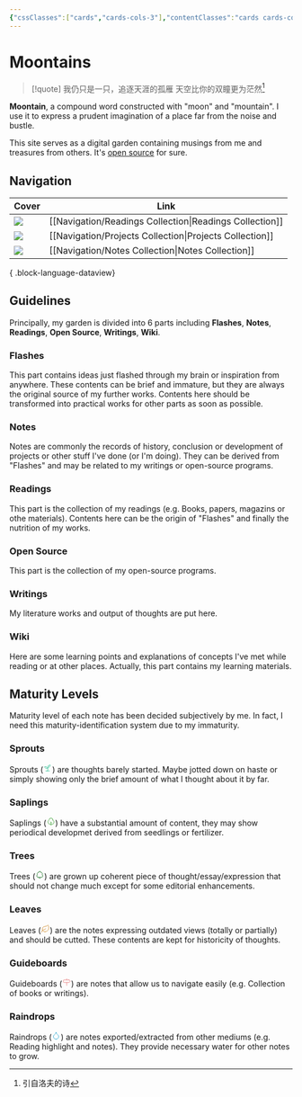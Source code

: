 ```yaml
---
{"cssClasses":["cards","cards-cols-3"],"contentClasses":"cards cards-cols-3","dg-home":true,"dg-publish":true,"noteIcon":5,"dg-pinned":true,"tags":["gardenEntry","gardenEntry","gardenEntry","gardenEntry","gardenEntry","gardenEntry","gardenEntry"],"metatags":{"description":"Moontain - Digital garden","og:description":"Moontain - Digital garden"},"date":"2023-08-26T14:49","update":"2023-08-30T21:28","permalink":"/moontains/","pinned":true,"dgPassFrontmatter":true,"created":"2023-08-26T14:49","updated":"2023-08-30T21:28"}
---
```



# Moontains
> [!quote] 我仍只是一只，追逐天涯的孤雁
> 天空比你的双瞳更为茫然[^1]

**Moontain**, a compound word constructed with "moon" and "mountain". I use it to express a prudent imagination of a place far from the noise and bustle.

This site serves as a digital garden containing musings from me and treasures from others.
It's [open source](https://github.com/blleng/blog) for sure.

## Navigation
| Cover                                                                  | Link                                                       |
| ---------------------------------------------------------------------- | ---------------------------------------------------------- |
| ![](https://cdn.jsdelivr.net/gh/blleng/images/upload/card-cover-1.png) | [[Navigation/Readings Collection\|Readings Collection]] |
| ![](https://cdn.jsdelivr.net/gh/blleng/images/upload/card-cover-2.png) | [[Navigation/Projects Collection\|Projects Collection]] |
| ![](https://cdn.jsdelivr.net/gh/blleng/images/upload/card-cover-3.png) | [[Navigation/Notes Collection\|Notes Collection]]       |

{ .block-language-dataview}
## Guidelines
Principally, my garden is divided into 6 parts including **Flashes**, **Notes**, **Readings**, **Open Source**, **Writings**, **Wiki**.

### Flashes
This part contains ideas just flashed through my brain or inspiration from anywhere. These contents can be brief and immature, but they are always the original source of my further works. Contents here should be transformed into practical works for other parts as soon as possible.

### Notes
Notes are commonly the records of history, conclusion or development of projects or other stuff I've done (or I'm doing). They can be derived from "Flashes" and may be related to my writings or open-source programs.

### Readings
This part is the collection of my readings (e.g. Books, papers, magazins or othe materials). Contents here can be the origin of "Flashes" and finally the nutrition of my works.

### Open Source
This part is the collection of my open-source programs.

### Writings
My literature works and output of thoughts are put here.

### Wiki
Here are some learning points and explanations of concepts I've met while reading or at other places. Actually, this part contains my learning materials.

## Maturity Levels
Maturity level of each note has been decided subjectively by me. In fact, I need this maturity-identification system due to my immaturity.

### Sprouts
Sprouts (<svg xmlns="http://www.w3.org/2000/svg" width="16" height="16" viewBox="0 0 24 24" fill="none" stroke="#21ba8c" stroke-width="1.25" stroke-linecap="round" stroke-linejoin="round" class="lucide lucide-sprout"><path d="M7 20h10"/><path d="M10 20c5.5-2.5.8-6.4 3-10"/><path d="M9.5 9.4c1.1.8 1.8 2.2 2.3 3.7-2 .4-3.5.4-4.8-.3-1.2-.6-2.3-1.9-3-4.2 2.8-.5 4.4 0 5.5.8z"/><path d="M14.1 6a7 7 0 0 0-1.1 4c1.9-.1 3.3-.6 4.3-1.4 1-1 1.6-2.3 1.7-4.6-2.7.1-4 1-4.9 2z"/></svg>) are thoughts barely started. Maybe jotted down on haste or simply showing only the brief amount of what I thought about it by far.

### Saplings
Saplings (<svg xmlns="http://www.w3.org/2000/svg" width="16" height="16" viewBox="0 0 24 24" fill="none" stroke="#399f32" stroke-width="1.25" stroke-linecap="round" stroke-linejoin="round" class="lucide lucide-shrub"><path d="M12 22v-7l-2-2"/><path d="M17 8v.8A6 6 0 0 1 13.8 20v0H10v0A6.5 6.5 0 0 1 7 8h0a5 5 0 0 1 10 0Z"/><path d="m14 14-2 2"/></svg>) have a substantial amount of content, they may show periodical developmet derived from seedlings or fertilizer.

### Trees
Trees (<svg xmlns="http://www.w3.org/2000/svg" width="16" height="16" viewBox="0 0 24 24" fill="none" stroke="#25792f" stroke-width="1.5" stroke-linecap="round" stroke-linejoin="round" class="lucide lucide-tree-deciduous"><path d="M8 19h8a4 4 0 0 0 3.8-2.8 4 4 0 0 0-1.6-4.5c1-1.1 1-2.7.4-4-.7-1.2-2.2-2-3.6-1.7a3 3 0 0 0-3-3 3 3 0 0 0-3 3c-1.4-.2-2.9.5-3.6 1.7-.7 1.3-.5 2.9.4 4a4 4 0 0 0-1.6 4.5A4 4 0 0 0 8 19Z"/><path d="M12 19v3"/></svg>) are grown up coherent piece of thought/essay/expression that should not change much except for some editorial enhancements.

### Leaves
Leaves (<svg xmlns="http://www.w3.org/2000/svg" width="16" height="16" viewBox="0 0 24 24" fill="none" stroke="#cd8623" stroke-width="1.25" stroke-linecap="round" stroke-linejoin="round" class="lucide lucide-leaf"><path d="M11 20A7 7 0 0 1 9.8 6.1C15.5 5 17 4.48 19 2c1 2 2 4.18 2 8 0 5.5-4.78 10-10 10Z"/><path d="M2 21c0-3 1.85-5.36 5.08-6C9.5 14.52 12 13 13 12"/></svg>) are the notes expressing outdated views (totally or partially) and should be cutted. These contents are kept for historicity of thoughts.

### Guideboards
Guideboards (<svg xmlns="http://www.w3.org/2000/svg" width="16" height="16" viewBox="0 0 24 24" fill="none" stroke="#e67a7a" stroke-width="1.25" stroke-linecap="round" stroke-linejoin="round" class="lucide lucide-milestone"><path d="M18 6H5a2 2 0 0 0-2 2v3a2 2 0 0 0 2 2h13l4-3.5L18 6Z"/><path d="M12 13v8"/><path d="M12 3v3"/></svg>) are notes that allow us to navigate easily (e.g. Collection of books or writings).

### Raindrops
Raindrops (<svg xmlns="http://www.w3.org/2000/svg" width="16" height="16" viewBox="0 0 24 24" fill="none" stroke="#1fa4d1" stroke-width="1.25" stroke-linecap="round" stroke-linejoin="round" class="lucide lucide-droplet"><path d="M12 22a7 7 0 0 0 7-7c0-2-1-3.9-3-5.5s-3.5-4-4-6.5c-.5 2.5-2 4.9-4 6.5C6 11.1 5 13 5 15a7 7 0 0 0 7 7z"/></svg>) are notes exported/extracted from other mediums (e.g. Reading highlight and notes). They provide necessary water for other notes to grow.

[^1]: 引自洛夫的诗